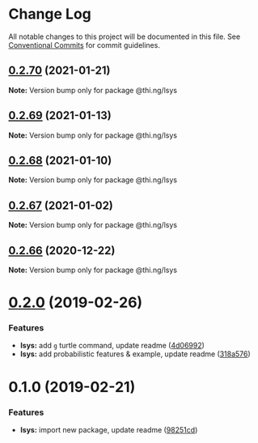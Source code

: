 # Change Log

All notable changes to this project will be documented in this file.
See [Conventional Commits](https://conventionalcommits.org) for commit guidelines.

## [0.2.70](https://github.com/thi-ng/umbrella/compare/@thi.ng/lsys@0.2.69...@thi.ng/lsys@0.2.70) (2021-01-21)

**Note:** Version bump only for package @thi.ng/lsys





## [0.2.69](https://github.com/thi-ng/umbrella/compare/@thi.ng/lsys@0.2.68...@thi.ng/lsys@0.2.69) (2021-01-13)

**Note:** Version bump only for package @thi.ng/lsys





## [0.2.68](https://github.com/thi-ng/umbrella/compare/@thi.ng/lsys@0.2.67...@thi.ng/lsys@0.2.68) (2021-01-10)

**Note:** Version bump only for package @thi.ng/lsys





## [0.2.67](https://github.com/thi-ng/umbrella/compare/@thi.ng/lsys@0.2.66...@thi.ng/lsys@0.2.67) (2021-01-02)

**Note:** Version bump only for package @thi.ng/lsys





## [0.2.66](https://github.com/thi-ng/umbrella/compare/@thi.ng/lsys@0.2.65...@thi.ng/lsys@0.2.66) (2020-12-22)

**Note:** Version bump only for package @thi.ng/lsys





# [0.2.0](https://github.com/thi-ng/umbrella/compare/@thi.ng/lsys@0.1.0...@thi.ng/lsys@0.2.0) (2019-02-26)

### Features

* **lsys:** add `g` turtle command, update readme ([4d06992](https://github.com/thi-ng/umbrella/commit/4d06992))
* **lsys:** add probabilistic features & example, update readme ([318a576](https://github.com/thi-ng/umbrella/commit/318a576))

# 0.1.0 (2019-02-21)

### Features

* **lsys:** import new package, update readme ([98251cd](https://github.com/thi-ng/umbrella/commit/98251cd))
